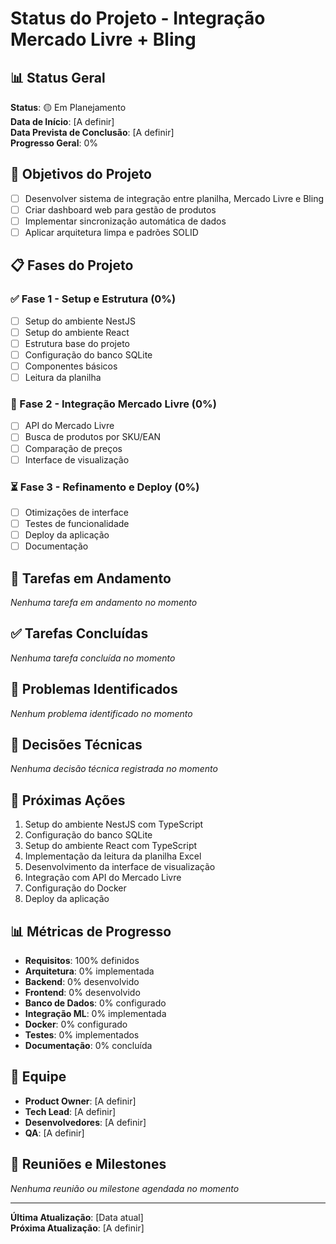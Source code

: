 # Status do Projeto - Integração Mercado Livre + Bling

## 📊 Status Geral
**Status**: 🟡 Em Planejamento  
**Data de Início**: [A definir]  
**Data Prevista de Conclusão**: [A definir]  
**Progresso Geral**: 0%

## 🎯 Objetivos do Projeto
- [ ] Desenvolver sistema de integração entre planilha, Mercado Livre e Bling
- [ ] Criar dashboard web para gestão de produtos
- [ ] Implementar sincronização automática de dados
- [ ] Aplicar arquitetura limpa e padrões SOLID

## 📋 Fases do Projeto

### ✅ Fase 1 - Setup e Estrutura (0%)
- [ ] Setup do ambiente NestJS
- [ ] Setup do ambiente React
- [ ] Estrutura base do projeto
- [ ] Configuração do banco SQLite
- [ ] Componentes básicos
- [ ] Leitura da planilha

### 🔄 Fase 2 - Integração Mercado Livre (0%)
- [ ] API do Mercado Livre
- [ ] Busca de produtos por SKU/EAN
- [ ] Comparação de preços
- [ ] Interface de visualização

### ⏳ Fase 3 - Refinamento e Deploy (0%)
- [ ] Otimizações de interface
- [ ] Testes de funcionalidade
- [ ] Deploy da aplicação
- [ ] Documentação

## 🚧 Tarefas em Andamento
*Nenhuma tarefa em andamento no momento*

## ✅ Tarefas Concluídas
*Nenhuma tarefa concluída no momento*

## 🐛 Problemas Identificados
*Nenhum problema identificado no momento*

## 📝 Decisões Técnicas
*Nenhuma decisão técnica registrada no momento*

## 🔄 Próximas Ações
1. Setup do ambiente NestJS com TypeScript
2. Configuração do banco SQLite
3. Setup do ambiente React com TypeScript
4. Implementação da leitura da planilha Excel
5. Desenvolvimento da interface de visualização
6. Integração com API do Mercado Livre
7. Configuração do Docker
8. Deploy da aplicação

## 📊 Métricas de Progresso
- **Requisitos**: 100% definidos
- **Arquitetura**: 0% implementada
- **Backend**: 0% desenvolvido
- **Frontend**: 0% desenvolvido
- **Banco de Dados**: 0% configurado
- **Integração ML**: 0% implementada
- **Docker**: 0% configurado
- **Testes**: 0% implementados
- **Documentação**: 0% concluída

## 👥 Equipe
- **Product Owner**: [A definir]
- **Tech Lead**: [A definir]
- **Desenvolvedores**: [A definir]
- **QA**: [A definir]

## 📅 Reuniões e Milestones
*Nenhuma reunião ou milestone agendada no momento*

---
**Última Atualização**: [Data atual]  
**Próxima Atualização**: [A definir]
